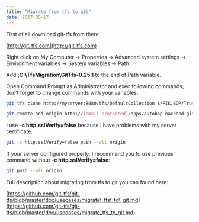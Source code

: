 ```yaml
---
title: "Migrate from tfs to git"
date: 2017-05-17
---
```


First of all download git-tfs from there:

[http://git-tfs.com](http://git-tfs.com)

Right click on My Computer -> Properties -> Advanced system settings -> Environment variables -> System variables -> Path

Add **;C:\\TfsMigration\\GitTfs-0.25.1** to the end of Path variable.

Open Command Prompt as Administrator and exec following commands, don’t forget to change commands with your variables:

```bash
git tfs clone http://myserver:8080/tfs/DefaultCollection $/PIK.BOP/Trunk . --branches=all
```

```bash
git remote add origin http://[email protected]/apps/autobop-backend.git
```

I use **\-c http.sslVerify=false** because I have problems with my server certificate.

```bash
git -c http.sslVerify=false push --all origin
```

If your server configured properly, I recommend you to use previous command without **\-c http.sslVerify=false**:

```bash
git push --all origin
```

Full description about migrating from tfs to git you can found here:

[https://github.com/git-tfs/git-tfs/blob/master/doc/usecases/migrate\_tfs\_to\_git.md](https://github.com/git-tfs/git-tfs/blob/master/doc/usecases/migrate_tfs_to_git.md)
